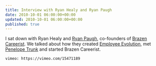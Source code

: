 ```yaml
---
title: Interview with Ryan Healy and Ryan Paugh
date: 2010-10-01 06:00:00+00:00
updated: 2010-10-01 06:00:00+00:00
published: true
---
```


I sat down with Ryan Healy and [Ryan Paugh](http://ryanpaugh.com/), co-founders of [Brazen Careerist](http://www.brazencareerist.com/). We talked about how they created [Employee Evolution](https://web.archive.org/web/20121014065558/http://www.employeeevolution.com/), met [Penelope Trunk](http://blog.penelopetrunk.com/) and started Brazen Careerist.

`vimeo: https://vimeo.com/15471189`

